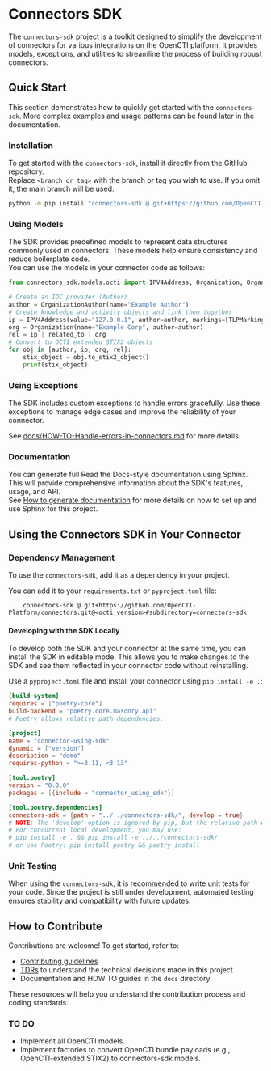 # Connectors SDK

The `connectors-sdk` project is a toolkit designed to simplify the development of connectors for various integrations on the OpenCTI platform. It provides models, exceptions, and utilities to streamline the process of building robust connectors.

## Quick Start

This section demonstrates how to quickly get started with the `connectors-sdk`. More complex examples and usage patterns can be found later in the documentation.

### Installation

To get started with the `connectors-sdk`, install it directly from the GitHub repository.  
Replace `<branch_or_tag>` with the branch or tag you wish to use. If you omit it, the main branch will be used.

``` bash
python -m pip install "connectors-sdk @ git+https://github.com/OpenCTI-Platform/connectors.git@<branch_or_tag>#subdirectory=connectors-sdk"
```

### Using Models

The SDK provides predefined models to represent data structures commonly used in connectors. These models help ensure consistency and reduce boilerplate code.  
You can use the models in your connector code as follows:

```python
from connectors_sdk.models.octi import IPV4Address, Organization, OrganizationAuthor, TLPMarking, related_to

# Create an IOC provider (Author)
author = OrganizationAuthor(name="Example Author")
# Create knowledge and activity objects and link them together
ip = IPV4Address(value="127.0.0.1", author=author, markings=[TLPMarking(level="amber+strict")])
org = Organization(name="Example Corp", author=author)
rel = ip | related_to | org
# Convert to OCTI extended STIX2 objects
for obj in [author, ip, org, rel]:
    stix_object = obj.to_stix2_object()
    print(stix_object)
```

### Using Exceptions

The SDK includes custom exceptions to handle errors gracefully. Use these exceptions to manage edge cases and improve the reliability of your connector.

See [docs/HOW-TO-Handle-errors-in-connectors.md](docs/HOW-TO-Handle-errors-in-connectors.md) for more details.

### Documentation

You can generate full Read the Docs-style documentation using Sphinx. This will provide comprehensive information about the SDK's features, usage, and API.  
See [How to generate documentation](docs/HOW-TO_Generate_sphinx_doc.md) for more details on how to set up and use Sphinx for this project.

## Using the Connectors SDK in Your Connector

### Dependency Management

To use the `connectors-sdk`, add it as a dependency in your project.

You can add it to your `requirements.txt` or `pyproject.toml` file:

```text
    connectors-sdk @ git+https://github.com/OpenCTI-Platform/connectors.git@<octi_version>#subdirectory=connectors-sdk
```

#### Developing with the SDK Locally

To develop both the SDK and your connector at the same time, you can install the SDK in editable mode. This allows you to make changes to the SDK and see them reflected in your connector code without reinstalling.

Use a `pyproject.toml` file and install your connector using `pip install -e .`:

```toml
[build-system]
requires = ["poetry-core"]
build-backend = "poetry.core.masonry.api"
# Poetry allows relative path dependencies.

[project]
name = "connector-using-sdk"
dynamic = ["version"]
description = "demo"
requires-python = ">=3.11, <3.13"

[tool.poetry]
version = "0.0.0"
packages = [{include = "connector_using_sdk"}]

[tool.poetry.dependencies]
connectors-sdk = {path = "../../connectors-sdk/", develop = true}
# NOTE: The 'develop' option is ignored by pip, but the relative path will work.
# For concurrent local development, you may use:
# pip install -e . && pip install -e ../../connectors-sdk/
# or use Poetry: pip install poetry && poetry install
```

### Unit Testing

When using the `connectors-sdk`, it is recommended to write unit tests for your code. Since the project is still under development, automated testing ensures stability and compatibility with future updates.

## How to Contribute

Contributions are welcome! To get started, refer to:

- [Contributing guidelines](docs/CONTRIBUTING.md)
- [TDRs](TDRs) to understand the technical decisions made in this project
- Documentation and HOW TO guides in the `docs` directory

These resources will help you understand the contribution process and coding standards.

### TO DO

- Implement all OpenCTI models.
- Implement factories to convert OpenCTI bundle payloads (e.g., OpenCTI-extended STIX2) to connectors-sdk models.
